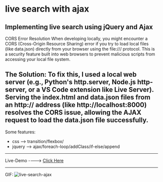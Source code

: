 # live search with ajax

Implementing live search using jQuery and Ajax
--------------------------------------------------------------
CORS Error Resolution
When developing locally, you might encounter a CORS (Cross-Origin Resource Sharing) error if you try to load local files (like data.json) directly from your browser using the file:/// protocol.
This is a security feature built into web browsers to prevent malicious scripts from accessing your local file system.

The Solution: To fix this, I used a local web server (e.g., Python's http.server, Node.js http-server, or a VS Code extension like Live Server). 
Serving the index.html and data.json files from an http:// address (like http://localhost:8000) resolves the CORS issue, allowing the AJAX request to load the data.json file successfully.
--------------------------------------------------------------
Some features:

* css --> transition/flexbox/
* jquery --> ajax/foreach-loop/addClass/if-else/append
--------------------------------------------------------------

Live-Demo ----> [Click Here](https://mohammadrezaei5.github.io/Live-search-with-AJAX/)

--------------------------------------------------------------

GIF:
![live-search-ajax](https://github.com/user-attachments/assets/b62bd479-a6d2-439e-ade8-37197cf4c2b8)
